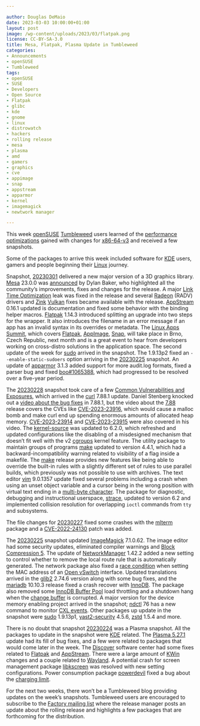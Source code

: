 ```yaml
---

author: Douglas DeMaio 
date: 2023-03-03 10:00:00+01:00
layout: post
image: /wp-content/uploads/2023/03/flatpak.png
license: CC-BY-SA-3.0
title: Mesa, Flatpak, Plasma Update in Tumbleweed
categories:
- Announcements
- openSUSE
- Tumbleweed
tags:
- openSUSE
- SUSE
- Developers
- Open Source
- Flatpak
- glibc
- kde
- gnome
- linux
- distrowatch
- hackers
- rolling release
- mesa
- plasma
- amd
- gamers
- graphics
- cve
- appimage
- snap
- appstream
- apparmor
- kernel
- imagemagick
- newtwork manager

---
```


This week [openSUSE](https://get.opensuse.org/) [Tumbleweed](https://get.opensuse.org/tumbleweed/) users learned of the [performance optimizations](https://news.opensuse.org/2023/03/02/tw-gains-optional-optimizations/) gained with changes for [x86-64-v3]((https://en.wikipedia.org/wiki/X86-64)) and received a few snapshots. 

Some of the packages to arrive this week included software for [KDE](https://kde.org) users, gamers and people beginning their [Linux](https://www.kernel.org/) journey. 

Snapshot, [20230301](https://lists.opensuse.org/archives/list/factory@lists.opensuse.org/thread/UTS5KSB3AFIZ5DEWLL5OBZCC22O4UTXT/) delivered a new major version of a 3D graphics library. [Mesa](https://www.mesa3d.org/) 23.0.0 was [announced](https://lists.freedesktop.org/archives/mesa-dev/2023-February/225930.html) by Dylan Baker, who highlighted all the community’s improvements, fixes and changes for the release. A major [Link Time Optimization](https://gcc.gnu.org/wiki/LinkTimeOptimization) leak was fixed in the release and several [Radeon](https://www.amd.com/en/graphics/radeon-rx-graphics) (RADV) drivers and [Zink](https://docs.mesa3d.org/drivers/zink.html) [Vulkan](https://www.vulkan.org/) fixes became available with the release. [AppStream](https://www.freedesktop.org/wiki/Distributions/AppStream/) 0.16.1 updated is documentation and fixed some behavior with the binding helper macros. [Flatpak](https://flatpak.org/) 1.14.3 introduced splitting an upgrade into two steps for the wrapper. It also introduces the filename in an error message if an app has an invalid syntax in its overrides or metadata. The [Linux Apps Summit](https://linuxappsummit.org/), which covers [Flatpak](https://flatpak.org/), [AppImage](https://appimage.org/), [Snap](https://snapcraft.io/), will take place in Brno, Czech Republic, next month and is a great event to hear from developers working on cross-distro solutions in the application space. The second update of the week for [sudo](https://www.sudo.ws/) arrived in the snapshot. The 1.9.13p2 fixed an `--enable-static-sudoers` option arriving in the [20230225](hhttps://lists.opensuse.org/archives/list/factory@lists.opensuse.org/thread/V4M4FZV525CVEKQFYSBNOR7HTYFJ3VXA/) snapshot. An update of [apparmor](https://apparmor.net/) 3.1.3 added support for more audit.log formats, fixed a parser bug and fixed [boo#1065388](https://bugzilla.opensuse.org/show_bug.cgi?id=1065388), which had progressed to be resolved over a five-year period.

The [20230228](https://lists.opensuse.org/archives/list/factory@lists.opensuse.org/thread/CBM3EDLN2BU7ENY7VWC54S42EO6SOHPW/) snapshot took care of a few [Common Vulnerabilities and Exposures](https://en.wikipedia.org/wiki/Common_Vulnerabilities_and_Exposures), which arrived in the [curl](https://curl.se/) 7.88.1 update. Daniel Stenberg knocked out a [video about the bug fixes](https://youtu.be/COhD51bgjPY) in 7.88.1, but the video about the [7.88](https://youtu.be/9zff4hWOxPE) release covers the CVEs like [CVE-2023-23916](https://curl.se/docs/CVE-2023-23916.html), which would cause a malloc bomb and make curl end up spending enormous amounts of allocated heap memory. [CVE-2023-23914](https://curl.se/docs/CVE-2023-23914.html) and [CVE-2023-23915](https://curl.se/docs/CVE-2023-23915.html) were also covered in his video. The [kernel-source](https://www.kernel.org/) was updated to  6.2.0, which refreshed and updated configurations like the disabling of a misdesigned mechanism that doesn’t fit well with the v2 [cgroups](https://en.wikipedia.org/wiki/Cgroups) kernel feature. The utility package to maintain groups of programs [make](https://www.gnu.org/software/make/) updated to version 4.4.1, which had a backward-incompatibility warning related to visibility of a flag inside a makefile. The [make](https://www.gnu.org/software/make/) release provides new features like  being able to override the built-in rules with a slightly different set of rules to use parallel builds, which previously was not possible to use with archives. The text editor [vim](https://www.vim.org/) 9.0.1357 update fixed several problems including a crash when using an unset object variable and a cursor being in the wrong position with virtual text ending in a [multi-byte character](https://en.wikipedia.org/wiki/Variable-width_encoding). The package for diagnostic, debugging and instructional userspace, [strace](https://strace.io/), updated to version 6.2 and implemented collision resolution for overlapping `ioctl` commands from `tty` and subsystems.

The file changes for [20230227](https://lists.opensuse.org/archives/list/factory@lists.opensuse.org/thread/PDKLJOX7IKDFVZ6BCSKW4WV3SNJWVNN4/) fixed some crashes with the [mlterm](https://github.com/arakiken/mlterm) package and a [CVE-2022-24130](https://www.suse.com/security/cve/CVE-2022-24130.html) patch was added.

The [20230225](https://lists.opensuse.org/archives/list/factory@lists.opensuse.org/thread/V4M4FZV525CVEKQFYSBNOR7HTYFJ3VXA/) snapshot updated [ImageMagick](https://imagemagick.org/index.php) 7.1.0.62. The image editor had some security updates, eliminated compiler warnings and [Block Compression 5](https://github.com/ImageMagick/ImageMagick/commit/6ef17a6e9539bf66cdf73788e127348878547682). The update of [NetworkManager](https://networkmanager.dev/) 1.42.2 added a new setting to control whether to remove the local route rule that is automatically generated. The network package also fixed a [race condition](https://en.wikipedia.org/wiki/Race_condition) when setting the MAC address of an [Open vSwitch](https://www.openvswitch.org/) interface. Updated translations arrived in the [glib2](https://wiki.gnome.org/Projects/GLib) 2.74.6 version along with some bug fixes, and the [mariadb](https://mariadb.org/) 10.10.3 release fixed a crash recover with [InnoDB](https://dev.mysql.com/doc/refman/8.0/en/innodb-storage-engine.html). The package also removed some [InnoDB Buffer Pool](https://mariadb.com/kb/en/innodb-buffer-pool/)  load throttling and a shutdown hang when the [change buffer](https://dev.mysql.com/doc/refman/5.7/en/innodb-change-buffer.html) is corrupted. A major version for the device memory enabling project arrived in the snapshot; [ndctl](https://github.com/pmem/ndctl) 76 has a new command to monitor [CXL events](https://github.com/pmem/ndctl/tree/main/cxl). Other packages up update in the snapshot were [sudo](https://www.sudo.ws/)  1.9.13p1, [yast2-security](https://github.com/yast/yast-security) 4.5.6, [zstd](https://facebook.github.io/zstd/) 1.5.4 and more.

There is no doubt that snapshot [20230224](https://lists.opensuse.org/archives/list/factory@lists.opensuse.org/thread/BWJIY6VU5VI5GWIJHZHBTHKFOGIYRPGB/) was a Plasma snapshot. All the packages to update in the snapshot were [KDE](https://kde.org) related. The [Plasma 5.27.1](https://kde.org/announcements/plasma/5/5.27.1/) update had its fill of bug fixes, and a few were related to packages that would come later in the week. The [Discover](https://invent.kde.org/plasma/discover) software center had some fixes related to [Flatpak](https://flatpak.org/) and [AppStream](https://www.freedesktop.org/wiki/Distributions/AppStream/). There were a large amount of [KWin](https://userbase.kde.org/KWin) changes and a couple related to [Wayland](https://wayland.freedesktop.org/). A potential crash for screen management package [libkscreen](https://invent.kde.org/plasma/libkscreen) was resolved with new setting configurations. Power consumption package [powerdevil](https://invent.kde.org/plasma/powerdevil) fixed a bug about the [charging limit](https://invent.kde.org/plasma/powerdevil/-/commit/eed8ef2f06f29b1c8983b3af950349b7d603bb7f).

For the next two weeks, there won’t be a Tumbleweed blog providing updates on the week’s snapshots. Tumbleweed users are encouraged to subscribe to the [Factory mailing list](https://lists.opensuse.org/archives/list/factory@lists.opensuse.org/) where the release manager posts an update about the rolling release and highlights a few packages that are forthcoming for the distribution. 

<meta name="openSUSE, Tumbleweed, Developers, sysadmin, user, Open Source, rolling release, gamers, superuser, distrowatch, hacker, Linux, Kernel, amd, wayland, flapak, mesa, kwin, plasma, kde, gnome, appstream, linux app summit, powerdevil, mariadb" content="HTML,CSS,XML,JavaScript">
